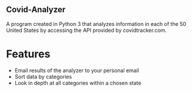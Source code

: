 ## Covid-Analyzer
A program created in Python 3 that analyzes information in each of the 50 United States by accessing the API provided by covidtracker.com.

# Features
  - Email results of the analyzer to your personal email
  - Sort data by categories
  - Look in depth at all categories within a chosen state
